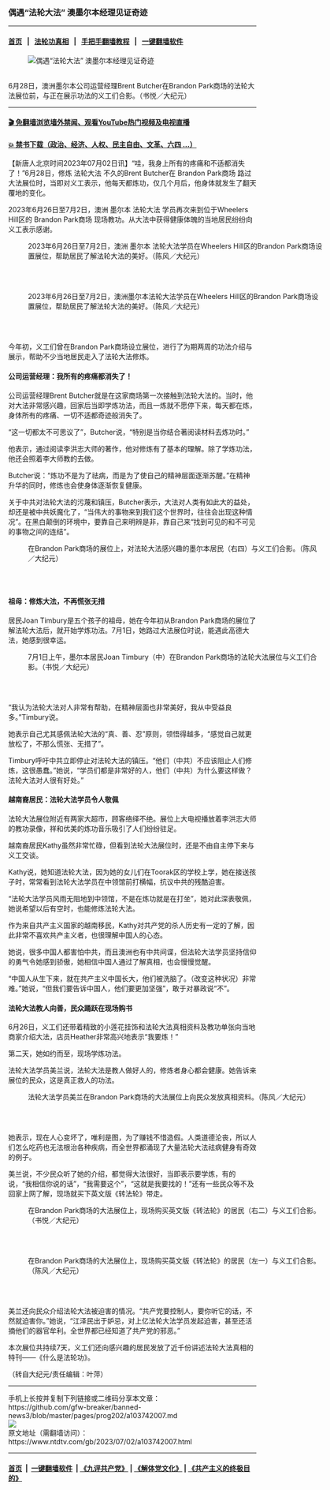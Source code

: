 ### 偶遇“法轮大法” 澳墨尔本经理见证奇迹
------------------------

#### [首页](https://github.com/gfw-breaker/banned-news3/blob/master/README.md) &nbsp;&nbsp;|&nbsp;&nbsp; [法轮功真相](https://github.com/begood0513/basic/blob/master/README.md)  &nbsp;&nbsp;|&nbsp;&nbsp; [手把手翻墙教程](https://github.com/gfw-breaker/guides/wiki)  &nbsp;&nbsp;|&nbsp;&nbsp; [一键翻墙软件](https://github.com/gfw-breaker/nogfw/blob/master/README.md)  



<div><div class="featured_image">
 <figure>
  <img alt="偶遇“法轮大法” 澳墨尔本经理见证奇迹" src="https://i.ntdtv.com/assets/uploads/2023/07/id103742016-00-crop-800x450.jpg"/>
 </figure><br/>
 <span class="caption">
  6月28日，澳洲墨尔本公司运营经理Brent Butcher在Brandon Park商场的法轮大法展位前，与正在展示功法的义工们合影。（书悦／大纪元）
 </span>
</div>
</div><hr/>

#### [ 🎬  免翻墙浏览墙外禁闻、观看YouTube热门视频及电视直播](https://github.com/gfw-breaker/HelloWorld)

#### [ 💥  禁书下载（政治、经济、人权、民主自由、文革、六四 ...）](https://github.com/gfw-breaker/books/blob/master/README.md)

<div><div class="post_content" itemprop="articleBody">
 <p>
  【新唐人北京时间2023年07月02日讯】“哇，我身上所有的疼痛和不适都消失了！”6月28日，修炼
  <ok href="https://www.ntdtv.com/gb/法轮大法.htm">
   法轮大法
  </ok>
  不久的Brent Butcher在
  <ok href="https://www.ntdtv.com/gb/brandon-park商场.htm">
   Brandon Park商场
  </ok>
  路过大法展位时，当即对义工表示，他每天都炼功，仅几个月后，他身体就发生了翻天覆地的变化。
 </p>
 <p>
  2023年6月26日至7月2日，澳洲
  <ok href="https://www.ntdtv.com/gb/墨尔本.htm">
   墨尔本
  </ok>
  <ok href="https://www.ntdtv.com/gb/法轮大法.htm">
   法轮大法
  </ok>
  学员再次来到位于Wheelers Hill区的
  <ok href="https://www.ntdtv.com/gb/brandon-park商场.htm">
   Brandon Park商场
  </ok>
  现场教功。从大法中获得健康体魄的当地居民纷纷向义工表示感谢。
 </p>
 <figure class="wp-caption aligncenter" id="attachment_103742008" style="width: 600px">
  <img alt="" class="size-medium wp-image-103742008" src="https://i.ntdtv.com/assets/uploads/2023/07/id103742008-1-600x450.jpeg">
   <br/><figcaption class="wp-caption-text">
    2023年6月26日至7月2日，澳洲
    <ok href="https://www.ntdtv.com/gb/墨尔本.htm">
     墨尔本
    </ok>
    法轮大法学员在Wheelers Hill区的Brandon Park商场设置展位，帮助居民了解法轮大法的美好。（陈风／大纪元）
   </figcaption><br/>
  </img>
 </figure><br/>
 <figure class="wp-caption aligncenter" id="attachment_103742009" style="width: 600px">
  <img alt="" class="size-medium wp-image-103742009" src="https://i.ntdtv.com/assets/uploads/2023/07/id103742009-2-600x450.jpeg">
   <br/><figcaption class="wp-caption-text">
    2023年6月26日至7月2日，澳洲墨尔本法轮大法学员在Wheelers Hill区的Brandon Park商场设置展位，帮助居民了解法轮大法的美好。（陈风／大纪元）
   </figcaption><br/>
  </img>
 </figure><br/>
 <p>
  今年初，义工们曾在Brandon Park商场设立展位，进行了为期两周的功法介绍与展示，帮助不少当地居民走入了法轮大法修炼。
 </p>
 <h4>
  公司运营经理：我所有的疼痛都消失了！
 </h4>
 <p>
  公司运营经理Brent Butcher就是在这家商场第一次接触到法轮大法的。当时，他对大法非常感兴趣，回家后当即学炼功法，而且一炼就不愿停下来，每天都在炼，身体所有的疼痛、一切不适都奇迹般消失了。
 </p>
 <p>
  “这一切都太不可思议了”，Butcher说，“特别是当你结合著阅读材料去炼功时。”
 </p>
 <p>
  他表示，通过阅读李洪志大师的著作，他对修炼有了基本的理解。除了学炼功法，他还会照着李大师教的去做。
 </p>
 <p>
  Butcher说：“炼功不是为了祛病，而是为了使自己的精神层面逐渐苏醒。”在精神升华的同时，修炼也会使身体逐渐恢复健康。
 </p>
 <p>
  关于中共对法轮大法的污蔑和镇压，Butcher表示，大法对人类有如此大的益处，却还是被中共妖魔化了，“当伟大的事物来到我们这个世界时，往往会出现这种情况”。在黑白颠倒的环境中，要靠自己来明辨是非，靠自己来“找到可见的和不可见的事物之间的连结”。
 </p>
 <figure class="wp-caption aligncenter" id="attachment_103742010" style="width: 600px">
  <img alt="" class="size-medium wp-image-103742010" src="https://i.ntdtv.com/assets/uploads/2023/07/id103742010-3-600x450.jpeg"/>
  <br/><figcaption class="wp-caption-text">
   在Brandon Park商场的展位上，对法轮大法感兴趣的墨尔本居民（右四）与义工们合影。（陈风／大纪元）
  </figcaption><br/>
 </figure><br/>
 <h4>
  祖母：修炼大法，不再慌张无措
 </h4>
 <p>
  居民Joan Timbury是五个孩子的祖母，她在今年初从Brandon Park商场的展位了解法轮大法后，就开始学炼功法。7月1日，她路过大法展位时说，能遇此高德大法，她感到很幸运。
 </p>
 <figure class="wp-caption aligncenter" id="attachment_103742011" style="width: 600px">
  <img alt="" class="size-medium wp-image-103742011" src="https://i.ntdtv.com/assets/uploads/2023/07/id103742011-5-600x450.jpeg"/>
  <br/><figcaption class="wp-caption-text">
   7月1日上午，墨尔本居民Joan Timbury（中）在Brandon Park商场的法轮大法展位与义工们合影。（书悦／大纪元）
  </figcaption><br/>
 </figure><br/>
 <p>
  “我认为法轮大法对人非常有帮助，在精神层面也非常美好，我从中受益良多。”Timbury说。
 </p>
 <p>
  她表示自己尤其感佩法轮大法的“真、善、忍”原则，领悟得越多，“感觉自己就更放松了，不那么慌张、无措了”。
 </p>
 <p>
  Timbury呼吁中共立即停止对法轮大法的镇压。“他们（中共）不应该阻止人们修炼，这很愚蠢。”她说，“学员们都是非常好的人，他们（中共）为什么要这样做？法轮大法对人很有好处。”
 </p>
 <h4>
  越南裔居民：法轮大法学员令人敬佩
 </h4>
 <p>
  法轮大法展位附近有两家大超市，顾客络绎不绝。展位上大电视播放着李洪志大师的教功录像，祥和优美的炼功音乐吸引了人们纷纷驻足。
 </p>
 <p>
  越南裔居民Kathy虽然非常忙碌，但看到法轮大法展位时，还是不由自主停下来与义工交谈。
 </p>
 <p>
  Kathy说，她知道法轮大法，因为她的女儿们在Toorak区的学校上学，她在接送孩子时，常常看到法轮大法学员在中领馆前打横幅，抗议中共的残酷迫害。
 </p>
 <p>
  “法轮大法学员风雨无阻地到中领馆，不是在炼功就是在打坐”，她对此深表敬佩，她说希望以后有空时，也能修炼法轮大法。
 </p>
 <p>
  作为来自共产主义国家的越南移民，Kathy对共产党的杀人历史有一定的了解，因此非常不喜欢共产主义者，也很理解中国人的心态。
 </p>
 <p>
  她说，很多中国人都害怕中共，而且澳洲也有中共间谍，但法轮大法学员坚持信仰的勇气令她感到骄傲，她相信中国人通过了解真相，也会慢慢觉醒。
 </p>
 <p>
  “中国人从生下来，就在共产主义中国长大，他们被洗脑了。（改变这种状况）非常难。”她说，“但我们要告诉中国人，他们要更加坚强”，敢于对暴政说“不”。
 </p>
 <h4>
  法轮大法教人向善，民众踊跃在现场购书
 </h4>
 <p>
  6月26日，义工们还带着精致的小莲花挂饰和法轮大法真相资料及教功单张向当地商家介绍大法，店员Heather非常高兴地表示“我要炼！”
 </p>
 <p>
  第二天，她如约而至，现场学炼功法。
 </p>
 <p>
  法轮大法学员美兰说，法轮大法是教人做好人的，修炼者身心都会健康。她告诉来展位的民众，这是真正救人的功法。
 </p>
 <figure class="wp-caption aligncenter" id="attachment_103742012" style="width: 600px">
  <img alt="" class="size-medium wp-image-103742012" src="https://i.ntdtv.com/assets/uploads/2023/07/id103742012-6-600x450.jpeg"/>
  <br/><figcaption class="wp-caption-text">
   法轮大法学员美兰在Brandon Park商场的大法展位上向民众发放真相资料。（陈风／大纪元）
  </figcaption><br/>
 </figure><br/>
 <p>
  她表示，现在人心变坏了，唯利是图，为了赚钱不惜造假。人类道德沦丧，所以人们怎么吃药也无法根治各种疾病，而全世界都涌现了大量法轮大法祛病健身有奇效的例子。
 </p>
 <p>
  美兰说，不少民众听了她的介绍，都觉得大法很好，当即表示要学炼，有的说，“我相信你说的话”，“我需要这个”，“这就是我要找的！”还有一些民众等不及回家上网了解，现场就买下英文版《转法轮》带走。
 </p>
 <figure class="wp-caption aligncenter" id="attachment_103742013" style="width: 600px">
  <img alt="" class="size-medium wp-image-103742013" src="https://i.ntdtv.com/assets/uploads/2023/07/id103742013-7-600x450.jpeg"/>
  <br/><figcaption class="wp-caption-text">
   在Brandon Park商场的大法展位上，现场购买英文版《转法轮》的居民（右二）与义工们合影。（书悦／大纪元）
  </figcaption><br/>
 </figure><br/>
 <figure class="wp-caption aligncenter" id="attachment_103742014" style="width: 600px">
  <img alt="" class="size-medium wp-image-103742014" src="https://i.ntdtv.com/assets/uploads/2023/07/id103742014-8-600x450.jpeg"/>
  <br/><figcaption class="wp-caption-text">
   在Brandon Park商场的大法展位上，现场购买英文版《转法轮》的居民（左一）与义工们合影。（陈风／大纪元）
  </figcaption><br/>
 </figure><br/>
 <p>
  美兰还向民众介绍法轮大法被迫害的情况。“共产党要控制人，要你听它的话，不然就迫害你。”她说，“江泽民出于妒忌，对上亿法轮大法学员发起迫害，甚至还活摘他们的器官牟利。全世界都已经知道了共产党的邪恶。”
 </p>
 <p>
  本次展位共持续7天，义工们还向感兴趣的居民发放了近千份讲述法轮大法真相的特刊——《什么是法轮功》。
 </p>
 <p>
  （转自大纪元/责任编辑：叶萍）
 </p>
 <div class="single_ad">
 </div>
</div>
</div>
<hr/>
手机上长按并复制下列链接或二维码分享本文章：<br/>
https://github.com/gfw-breaker/banned-news3/blob/master/pages/prog202/a103742007.md <br/>
<a href='https://github.com/gfw-breaker/banned-news3/blob/master/pages/prog202/a103742007.md'><img src='https://github.com/gfw-breaker/banned-news3/blob/master/pages/prog202/a103742007.md.png'/></a> <br/>
原文地址（需翻墙访问）：https://www.ntdtv.com/gb/2023/07/02/a103742007.html


------------------------
#### [首页](https://github.com/gfw-breaker/banned-news3/blob/master/README.md) &nbsp;|&nbsp; [一键翻墙软件](https://github.com/gfw-breaker/nogfw/blob/master/README.md) &nbsp;| [《九评共产党》](https://github.com/gfw-breaker/9ping.md/blob/master/README.md#九评之一评共产党是什么) | [《解体党文化》](https://github.com/gfw-breaker/jtdwh.md/blob/master/README.md) | [《共产主义的终极目的》](https://github.com/gfw-breaker/gczydzjmd.md/blob/master/README.md)


<img src='http://gfw-breaker.win/banned-news3/pages/prog202/a103742007.md' width='0px' height='0px'/>
